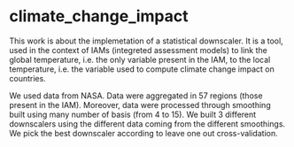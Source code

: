 # climate_change_impact
This work is about the implemetation of a statistical downscaler. It is a tool, used in the context of IAMs (integreted assessment models) to link the global temperature, i.e. the only variable present in the IAM, to the local temperature, i.e. the variable used to compute climate change impact on countries.

We used data from NASA. Data were aggregated in 57 regions (those present in the IAM). Moreover, data were processed through smoothing built using many number of basis (from 4 to 15). We built 3 different downscalers using the different data coming from the different smoothings. We pick the best downscaler according to leave one out cross-validation.
